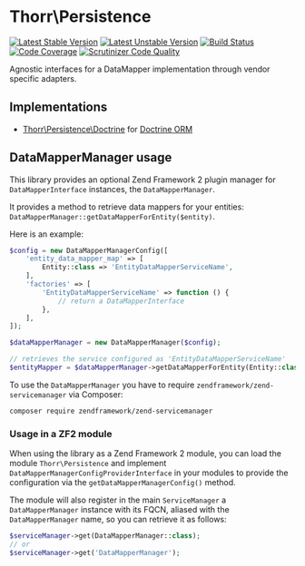 Thorr\Persistence
===

[![Latest Stable Version](https://poser.pugx.org/stefanotorresi/thorr-persistence/v/stable.png)](https://packagist.org/packages/stefanotorresi/thorr-persistence)
[![Latest Unstable Version](https://poser.pugx.org/stefanotorresi/thorr-persistence/v/unstable.png)](https://packagist.org/packages/stefanotorresi/thorr-persistence)
[![Build Status](https://travis-ci.org/stefanotorresi/thorr-persistence.png?branch=master)](https://travis-ci.org/stefanotorresi/thorr-persistence)
[![Code Coverage](https://scrutinizer-ci.com/g/stefanotorresi/thorr-persistence/badges/coverage.png?s=333719d623e594189d997672ca4c1852cf665a67)](https://scrutinizer-ci.com/g/stefanotorresi/thorr-persistence/)
[![Scrutinizer Code Quality](https://scrutinizer-ci.com/g/stefanotorresi/thorr-persistence/badges/quality-score.png?s=1a350e9ee86db7b9ec2d006675405292123f20cb)](https://scrutinizer-ci.com/g/stefanotorresi/thorr-persistence/)

Agnostic interfaces for a DataMapper implementation through vendor specific adapters.

## Implementations

* [Thorr\Persistence\Doctrine][thorr-persistence-doctrine] for [Doctrine ORM][doctrine-orm]

[thorr-persistence-doctrine]: http://github.com/stefanotorresi/thorr-persistence-doctrine
[doctrine-orm]: http://www.doctrine-project.org

## DataMapperManager usage

This library provides an optional Zend Framework 2 plugin manager for `DataMapperInterface` instances, the `DataMapperManager`.

It provides a method to retrieve data mappers for your entities: `DataMapperManager::getDataMapperForEntity($entity)`.

Here is an example:

```php
$config = new DataMapperManagerConfig([
    'entity_data_mapper_map' => [
        Entity::class => 'EntityDataMapperServiceName',
    ],
    'factories' => [
        'EntityDataMapperServiceName' => function () {
            // return a DataMapperInterface            
        },
    ],
]);

$dataMapperManager = new DataMapperManager($config);

// retrieves the service configured as 'EntityDataMapperServiceName'
$entityMapper = $dataMapperManager->getDataMapperForEntity(Entity::class);
```

To use the `DataMapperManager` you have to require `zendframework/zend-servicemanager` via Composer:

```shell
composer require zendframework/zend-servicemanager
```

### Usage in a ZF2 module

When using the library as a Zend Framework 2 module, you can load the module `Thorr\Persistence` and implement 
`DataMapperManagerConfigProviderInterface` in your modules to provide the configuration via the 
`getDataMapperManagerConfig()` method.

The module will also register in the main `ServiceManager` a `DataMapperManager` instance with its FQCN, 
aliased with the `DataMapperManager` name, so you can retrieve it as follows:

```php
$serviceManager->get(DataMapperManager::class);
// or
$serviceManager->get('DataMapperManager');
```
